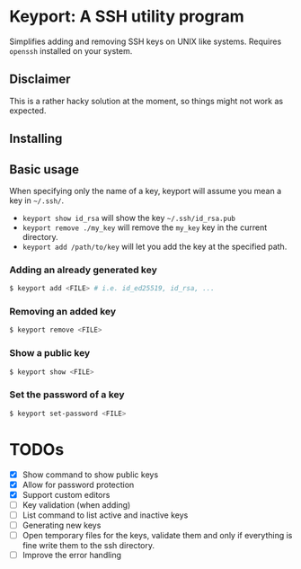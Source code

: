 # Keyport: A SSH utility program
Simplifies adding and removing SSH keys on UNIX like systems.
Requires `openssh` installed on your system.

## Disclaimer
This is a rather hacky solution at the moment, so things might not work as expected.

## Installing

## Basic usage
When specifying only the name of a key, keyport will assume you mean a key in `~/.ssh/`.
- `keyport show id_rsa` will show the key `~/.ssh/id_rsa.pub`
- `keyport remove ./my_key` will remove the `my_key` key in the current directory.
- `keyport add /path/to/key` will let you add the key at the specified path.

### Adding an already generated key
```bash
$ keyport add <FILE> # i.e. id_ed25519, id_rsa, ...
```

### Removing an added key
```bash
$ keyport remove <FILE>
```

### Show a public key
```bash
$ keyport show <FILE>
```

### Set the password of a key
```bash
$ keyport set-password <FILE>
```

# TODOs
- [X] Show command to show public keys
- [X] Allow for password protection 
- [X] Support custom editors
- [ ] Key validation (when adding)
- [ ] List command to list active and inactive keys
- [ ] Generating new keys
- [ ] Open temporary files for the keys, validate them and only if everything is fine write them to the ssh directory.
- [ ] Improve the error handling
